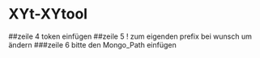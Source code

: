 # XYt-XYtool

##zeile 4 token einfügen
##zeile 5 ! zum eigenden prefix bei wunsch um ändern
###zeile 6 bitte den Mongo_Path einfügen
